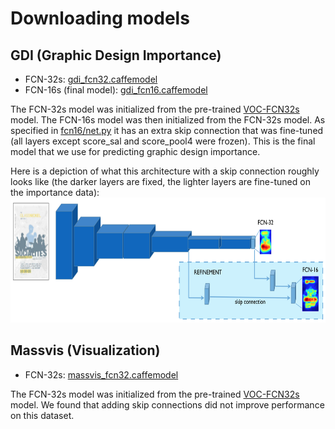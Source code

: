 # Downloading models

## GDI (Graphic Design Importance)

  * FCN-32s: [gdi_fcn32.caffemodel](http://visimportance.mit.edu/data/GDI/gdi_fcn32.caffemodel)
  * FCN-16s (final model): [gdi_fcn16.caffemodel](http://visimportance.mit.edu/data/GDI/gdi_fcn16.caffemodel)

The FCN-32s model was initialized from the pre-trained [VOC-FCN32s](https://github.com/shelhamer/fcn.berkeleyvision.org/blob/master/voc-fcn32s/caffemodel-url) model.
The FCN-16s model was then initialized from the FCN-32s model. As specified in [fcn16/net.py](https://github.com/cvzoya/visimportance/blob/master/gdi/fcn16/net.py) it has an extra skip connection that was fine-tuned (all layers except score_sal and score_pool4 were frozen). This is the final model that we use for predicting graphic design importance.

Here is a depiction of what this architecture with a skip connection roughly looks like (the darker layers are fixed, the lighter layers are fine-tuned on the importance data):
<img src="sample_architecture.png" height="200">

## Massvis (Visualization)

  * FCN-32s: [massvis_fcn32.caffemodel](http://visimportance.mit.edu/data/massvis/massvis_fcn32.caffemodel)

The FCN-32s model was initialized from the pre-trained [VOC-FCN32s](https://github.com/shelhamer/fcn.berkeleyvision.org/blob/master/voc-fcn32s/caffemodel-url) model. We found that adding skip connections did not improve performance on this dataset.
